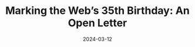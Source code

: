 ---
title: Marking the Web’s 35th Birthday&colon; An Open Letter
description: Collaboration, compassion, creativity - 3 C’s were Tim Berners-Lee's original intention for the web.
url: https://medium.com/@timberners_lee/marking-the-webs-35th-birthday-an-open-letter-ebb410cc7d42
date: 2024-03-12
rss: true
---
